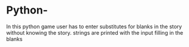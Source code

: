 # Python-

In this python game user has to enter substitutes for blanks in the story without knowing the story.
strings are printed with the input filling in the blanks
